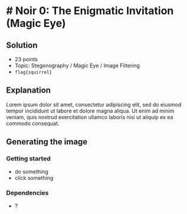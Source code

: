 # # Noir 0: The Enigmatic Invitation (Magic Eye)

## Solution

* 23 points
* Topic: Stegonography / Magic Eye / Image Filtering
* `flag{squirrel}`

## Explanation

Lorem ipsum dolor sit amet, consectetur adipiscing elit, sed do eiusmod tempor incididunt ut labore et dolore magna aliqua. Ut enim ad minim veniam, quis nostrud exercitation ullamco laboris nisi ut aliquip ex ea commodo consequat.

## Generating the image

### Getting started

* do something
* click something

### Dependencies

* ?
